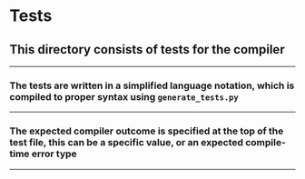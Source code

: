 # Tests

## This directory consists of tests for the compiler

---

### The tests are written in a simplified language notation, which is compiled to proper syntax using `generate_tests.py`

---

### The expected compiler outcome is specified at the top of the test file, this can be a specific value, or an expected compile-time error type

---